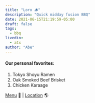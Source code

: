 ```yaml
---
title: "Loro 🪵"
description: "Quick midday fusion BBQ"
date: 2021-06-15T21:19:59-05:00
draft: false
tags:
  - bbq
livedin:
  - atx
author: "Abe"
---
```


#### Our personal favorites:

1. Tokyo Shoyu Ramen
2. Oak Smoked Beef Brisket
3. Chicken Karaage

[Menu](https://www.loroeats.com/locations/austin/south-lamar/menu/) 📖  |  [Location](https://maps.app.goo.gl/X5cZQTtSWcpQoNfj9) 🌎
